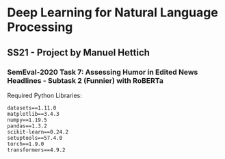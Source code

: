 # Deep Learning for Natural Language Processing
## SS21 - Project by Manuel Hettich
### SemEval-2020 Task 7: Assessing Humor in Edited News Headlines - Subtask 2 (Funnier) with RoBERTa

Required Python Libraries:
```
datasets==1.11.0
matplotlib==3.4.3
numpy==1.19.5
pandas==1.3.2
scikit-learn==0.24.2
setuptools==57.4.0
torch==1.9.0
transformers==4.9.2
```